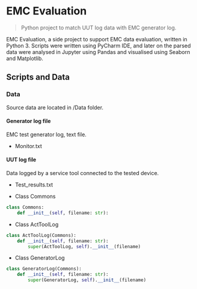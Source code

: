 # EMC Evaluation

> Python project to match UUT log data with EMC generator log.

EMC Evaluation, a side project to support EMC data evaluation, written in Python 3. 
Scripts were written using PyCharm IDE, and later on the parsed data were analysed in
Jupyter using Pandas and visualised using Seaborn and Matplotlib.

## Scripts and Data

### Data 

Source data are located in /Data folder. 

#### Generator log file
EMC test generator log, text file.
* Monitor.txt
#### UUT log file
Data logged by a service tool connected to the tested device.
* Test_results.txt

* Class Commons
``` Python
class Commons:
    def __init__(self, filename: str):
```

* Class ActToolLog

``` Python
class ActToolLog(Commons):
    def __init__(self, filename: str):
        super(ActToolLog, self).__init__(filename)
```

* Class GeneratorLog
``` Python
class GeneratorLog(Commons):
    def __init__(self, filename: str):
        super(GeneratorLog, self).__init__(filename)
```

